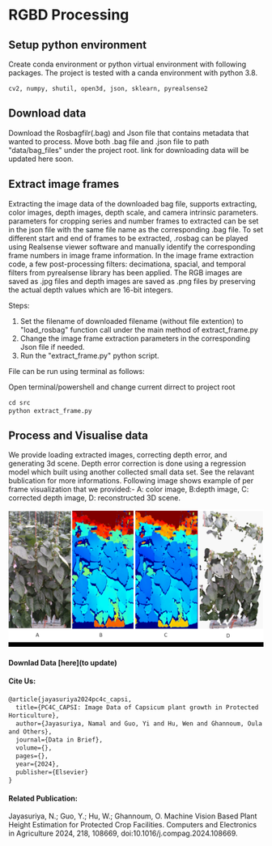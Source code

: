 # RGBD Processing
## Setup python environment

Create conda environment or python virtual environment with following packages. The project is tested with a canda environment with python 3.8.
```
cv2, numpy, shutil, open3d, json, sklearn, pyrealsense2
```

## Download data

Download the Rosbagfilr(.bag) and Json file that contains metadata that wanted to process. Move both .bag file and .json file to path "data/bag_files" under the project root.
link for downloading data will be updated here soon.

## Extract image frames

Extracting the image data of the downloaded bag file, supports extracting, color images, depth images, depth scale, and camera intrinsic parameters.
parameters  for cropping series and number frames to extracted can be set in the json file with the same file name as the corresponding .bag file. To set different start and end of frames to be extracted, .rosbag can be played using Realsense viewer software and manually identify the corresponding frame numbers in image frame information.
In the image frame extraction code, a few post-processing filters: decimationa, spacial, and temporal filters from pyrealsense library has been applied. The RGB images are saved as .jpg files and depth images are saved as .png files by preserving the actual depth values which are 16-bit integers.

Steps:
1. Set the filename of downloaded filename (without file extention) to "load_rosbag" function call under the main method of extract_frame.py
2. Change the image frame extraction parameters in the corresponding Json file if needed.
3. Run the "extract_frame.py" python script. 

File can be run using terminal as follows:

Open terminal/powershell and change current dirrect to project root
```
cd src
python extract_frame.py
```

## Process and Visualise data

We provide loading extracted images, correcting depth error, and generating 3d scene.
Depth error correction is done using a regression model which built using another collected small data set. See the relavant bublication for more informations.
Following image shows example of per frame visualization that we provided:- A: color image, B:depth image, C: corrected depth image, D: reconstructed 3D scene.

![img.png](img.png)


#### Downlad Data [here](to update)

#### Cite Us:
```
@article{jayasuriya2024pc4c_capsi,
  title={PC4C_CAPSI: Image Data of Capsicum plant growth in Protected Horticulture},
  author={Jayasuriya, Namal and Guo, Yi and Hu, Wen and Ghannoum, Oula and Others},
  journal={Data in Brief},
  volume={},
  pages={},
  year={2024},
  publisher={Elsevier}
}
```

#### Related Publication:
Jayasuriya, N.; Guo, Y.; Hu, W.; Ghannoum, O. Machine Vision Based Plant Height Estimation for Protected Crop Facilities. Computers and Electronics in Agriculture 2024, 218, 108669, doi:10.1016/j.compag.2024.108669.
